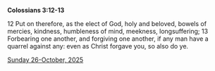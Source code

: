 **Colossians 3:12-13**

12 Put on therefore, as the elect of God, holy and beloved, bowels of mercies, kindness, humbleness of mind, meekness, longsuffering; 13 Forbearing one another, and forgiving one another, if any man have a quarrel against any: even as Christ forgave you, so also do ye.

[Sunday 26-October, 2025](https://getbible.life/kjv/Colossians/3/12-13)
